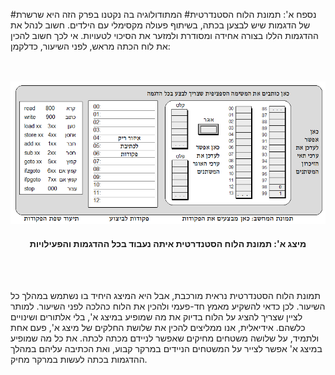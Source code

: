 
#נספח א': תמונת הלוח הסטנדרטית#
המתודולוגיה בה נקטנו בפרק הזה היא שרשרת של הדגמות שיש לבצען בכתה, בשיתוף פעולה מקסימלי עם הילדים. חשוב לנהל את ההדגמות הללו בצורה אחידה ומסודרת ולמזער את הסיכוי לטעויות. אי לכך חשוב להכין את לוח הכתה מראש, לפני השיעור, כדלקמן:


<br>
<br>

<div align="center">
<img class="img-responsive" src="img18.png" title="מיצג א': תמונת הלוח הסטנדרטית איתה נעבוד בכל ההדגמות והפעילויות" />
<br>
<h4>מיצג א': תמונת הלוח הסטנדרטית איתה נעבוד בכל ההדגמות והפעילויות</h4>
<br><br>
</div>

תמונת הלוח הסטנדרטית נראית מורכבת, אבל היא המיצג היחיד בו נשתמש במהלך כל השיעור. לכן כדאי להשקיע מאמץ חד-פעמי ולהכין את הלוח כהלכה לפני השיעור. למותר לציין שצריך להציג על הלוח בדיוק את מה שמופיע במיצג א', בלי אלתורים ושינויים כלשהם.
אידיאלית, אנו ממליצים להכין את שלושת החלקים של מיצג א', פעם אחת ולתמיד, על שלושה משטחים מחיקים שאפשר לניידם מכתה לכתה. את כל מה שמופיע במיצג א' אפשר לצייר על המשטחים הניידים במרקר קבוע, ואת הכתיבה עליהם במהלך ההדגמות בכתה לעשות במרקר מחיק.
